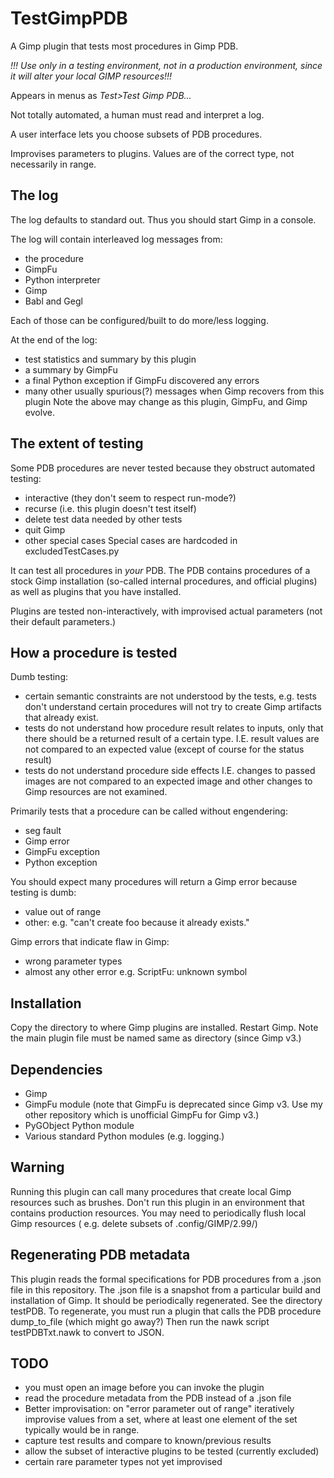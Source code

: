 # TestGimpPDB

A Gimp plugin that tests most procedures in Gimp PDB.

*!!! Use only in a testing environment, not in a production environment, since it will alter your local GIMP resources!!!*

Appears in menus as *Test>Test Gimp PDB...*

Not totally automated, a human must read and interpret a log.

A user interface lets you choose subsets of PDB procedures.

Improvises parameters to plugins.
Values are of the correct type, not necessarily in range.

## The log

The log defaults to standard out.
Thus you should start Gimp in a console.

The log will contain interleaved log messages from:

  - the procedure
  - GimpFu
  - Python interpreter
  - Gimp
  - Babl and Gegl

Each of those can be configured/built to do more/less logging.

At the end of the log:
  - test statistics and summary by this plugin
  - a summary by GimpFu
  - a final Python exception if GimpFu discovered any errors
  - many other usually spurious(?) messages when Gimp recovers from this plugin
Note the above may change as this plugin, GimpFu, and Gimp evolve.

## The extent of testing

Some PDB procedures are never tested because they obstruct automated testing:
   - interactive (they don't seem to respect run-mode?)
   - recurse (i.e. this plugin doesn't test itself)
   - delete test data needed by other tests
   - quit Gimp
   - other special cases
Special cases are hardcoded in excludedTestCases.py

It can test all procedures in *your* PDB.
The PDB contains procedures of a stock Gimp installation (so-called internal procedures, and official plugins)
as well as plugins that you have installed.

Plugins are tested non-interactively, with improvised actual parameters
(not their default parameters.)

## How a procedure is tested

Dumb testing:

  - certain semantic constraints are not understood by the tests,
    e.g. tests don't understand certain procedures will not try to create Gimp artifacts that already exist.
  - tests do not understand how procedure result relates to inputs,
    only that there should be a returned result of a certain type.  I.E. result values are not compared to an expected value (except of course for the status result)
  - tests do not understand procedure side effects
    I.E. changes to passed images are not compared to an expected image
    and other changes to Gimp resources are not examined.

Primarily tests that a procedure can be called without engendering:
  - seg fault
  - Gimp error
  - GimpFu exception
  - Python exception

You should expect many procedures will return a Gimp error because testing is dumb:
  - value out of range
  - other: e.g. "can't create foo because it already exists."

Gimp errors that indicate flaw in Gimp:
  - wrong parameter types
  - almost any other error e.g. ScriptFu: unknown symbol


## Installation

Copy the directory to where Gimp plugins are installed.
Restart Gimp.
Note the main plugin file must be named same as directory (since Gimp v3.)

## Dependencies

  - Gimp
  - GimpFu module (note that GimpFu is deprecated since Gimp v3.  Use my other repository
  which is unofficial GimpFu for Gimp v3.)
  - PyGObject Python module
  - Various standard Python modules (e.g. logging.)

## Warning

Running this plugin can call many procedures that create local Gimp resources such as brushes.  Don't run this plugin in an environment that contains production resources.  You may need to periodically flush local Gimp resources ( e.g. delete subsets of .config/GIMP/2.99/)

## Regenerating PDB metadata

This plugin reads the formal specifications for PDB procedures from a .json file in this repository.
The .json file is a snapshot from a particular build and installation of Gimp.
It should be periodically regenerated.
See the directory testPDB.
To regenerate, you must run a plugin that calls the PDB procedure dump_to_file (which might go away?)
Then run the nawk script testPDBTxt.nawk to convert to JSON.


## TODO

  - you must open an image before you can invoke the plugin
  - read the procedure metadata from the PDB instead of a .json file
  - Better improvisation: on "error parameter out of range" iteratively improvise values from a set,
    where at least one element of the set
    typically would be in range.
  - capture test results and compare to known/previous results
  - allow the subset of interactive plugins to be tested (currently excluded)
  - certain rare parameter types not yet improvised
